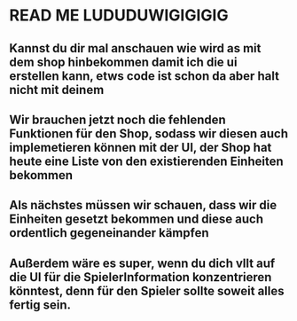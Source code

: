 # READ ME LUDUDUWIGIGIGIG

## Kannst du dir mal anschauen wie wird as mit dem shop hinbekommen damit ich die ui erstellen kann, etws code ist schon da aber halt nicht mit deinem

## Wir brauchen jetzt noch die fehlenden Funktionen für den Shop, sodass wir diesen auch implemetieren können mit der UI, der Shop hat heute eine Liste von den existierenden Einheiten bekommen
## Als nächstes müssen wir schauen, dass wir die Einheiten gesetzt bekommen und diese auch ordentlich gegeneinander kämpfen
## Außerdem wäre es super, wenn du dich vllt auf die UI für die SpielerInformation konzentrieren könntest, denn für den Spieler sollte soweit alles fertig sein.